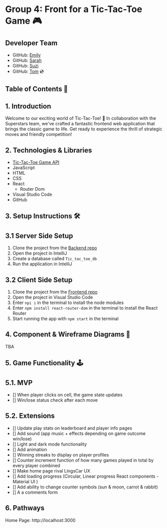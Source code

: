 # **Group 4: Front for a Tic-Tac-Toe Game** 🎮

## Developer Team ##
- GitHub: [Emily](https://github.com/remily23) 
- GitHub: [Sarah](https://github.com/SarahOgunko) 
- GitHub: [Suzi](https://github.com/sctowers) 
- GitHub: [Tom](https://github.com/mclaughlin111) 💿

## Table of Contents 📜

## 1. Introduction
Welcome to our exciting world of Tic-Tac-Toe! 🎉 In collaboration with the Superstars team, we've crafted a fantastic frontend web application that brings the classic game to life. Get ready to experience the thrill of strategic moves and friendly competition!

## 2. Technologies & Libraries
- [Tic-Tac-Toe Game API](https://github.com/KacperProg/Tic_tac_toe)
- JavaScript
- HTML
- CSS
- React
  - Router Dom
- Visual Studio Code
- GitHub

## 3. Setup Instructions 🛠️

## 3.1 Server Side Setup
1. Clone the project from the [Backend repo](https://github.com/KacperProg/Tic_tac_toe)
2. Open the project in IntelliJ
3. Create a database called `Tic_tac_toe_db`
4. Run the application in IntelliJ

## 3.2 Client Side Setup
1. Clone the project from the [Frontend repo](https://github.com/sctowers/tic_tac_toe_fronend)
2. Open the project in Visual Studio Code
3. Enter `npi i` in the terminal to install the node modules
4. Enter `npm install react-router-dom` in the terminal to install the React Router
5. Start running the app with `npm start` in the terminal

## 4. Component & Wireframe Diagrams 🎨
TBA

## 5. Game Functionality 🕹️

## 5.1. MVP 
-  [] When player clicks on cell, the game state updates
-  [] Win/lose status check after each move

## 5.2. Extensions
- [] Update play stats on leaderboard and player info pages
- [] Add sound (app music + effects depending on game outcome win/lose)
- [] Light and dark mode functionality
- [] Add animation
- [] Winning streaks to display on player profiles
- [] Counter increment function of how many games played in total by every player combined
- [] Make home page rival LingsCar UX
- [] Add loading progress (Circular, Linear progress React components - Material UI )
- [] Add ability to change counter symbols (sun & moon, carrot & rabbit)
- [] A a comments form

## 6. Pathways
Home Page: http://localhost:3000